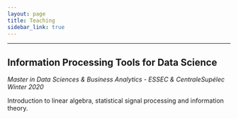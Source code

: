 ```yaml
---
layout: page
title: Teaching
sidebar_link: true
---
```


****

Information Processing Tools for Data Science 
------  
_Master in Data Sciences & Business Analytics - ESSEC & CentraleSupélec_  
*Winter 2020*


Introduction to linear algebra, statistical signal processing and information theory.

<!-- Course material is available through Piazza. Please sign up [here](https://piazza.com/essec/winter2020/iptds) .-->
